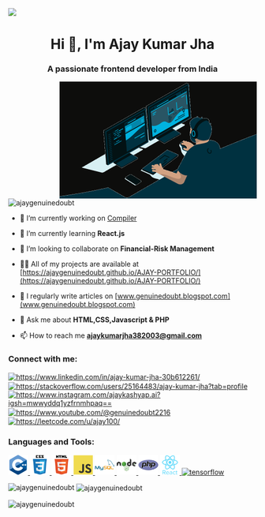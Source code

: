 <img align="top" src="https://www.pramukhdigital.com/wp-content/uploads/2018/07/New-PNC-Animated-Banners.gif">

<h1 align="center">Hi 👋, I'm Ajay Kumar Jha</h1>
<h3 align="center">A passionate frontend developer from India</h3>
<img align="right" alt="coding" width="400" src="https://raw.githubusercontent.com/Potential17/Potential17/master/user%20(2).gif">

<p align="left"> <img src="https://komarev.com/ghpvc/?username=ajaygenuinedoubt&label=Profile%20views&color=0e75b6&style=flat" alt="ajaygenuinedoubt" /> </p>

- 🔭 I’m currently working on [Compiler](https://github.com/Ajaygenuinedoubt/Compiler)

- 🌱 I’m currently learning **React.js**

- 👯 I’m looking to collaborate on **Financial-Risk Management**

- 👨‍💻 All of my projects are available at [https://ajaygenuinedoubt.github.io/AJAY-PORTFOLIO/](https://ajaygenuinedoubt.github.io/AJAY-PORTFOLIO/)

- 📝 I regularly write articles on [www.genuinedoubt.blogspot.com](www.genuinedoubt.blogspot.com)

- 💬 Ask me about **HTML,CSS,Javascript & PHP**

- 📫 How to reach me **ajaykumarjha382003@gmail.com**

<h3 align="left">Connect with me:</h3>
<p align="left">
<a href="https://www.linkedin.com/in/ajay-kumar-jha-30b612261/" target="blank"><img align="center" src="https://raw.githubusercontent.com/rahuldkjain/github-profile-readme-generator/master/src/images/icons/Social/linked-in-alt.svg" alt="https://www.linkedin.com/in/ajay-kumar-jha-30b612261/" height="30" width="40" /></a>
<a href="https://stackoverflow.com/users/25164483/ajay-kumar-jha" target="blank"><img align="center" src="https://raw.githubusercontent.com/rahuldkjain/github-profile-readme-generator/master/src/images/icons/Social/stack-overflow.svg" alt="https://stackoverflow.com/users/25164483/ajay-kumar-jha?tab=profile" height="30" width="40" /></a>
<a href="https://www.instagram.com/ajaykashyap.ai?utm_source=qr&igsh=MWwydDQ1YzFrNmhpaQ==" target="blank"><img align="center" src="https://raw.githubusercontent.com/rahuldkjain/github-profile-readme-generator/master/src/images/icons/Social/instagram.svg" alt="https://www.instagram.com/ajaykashyap.ai?igsh=mwwyddq1yzfrnmhpaq==" height="30" width="40" /></a>
<a href="https://www.youtube.com/@genuinedoubt2216" target="blank"><img align="center" src="https://raw.githubusercontent.com/rahuldkjain/github-profile-readme-generator/master/src/images/icons/Social/youtube.svg" alt="https://www.youtube.com/@genuinedoubt2216" height="30" width="40" /></a>
<a href="https://www.leetcode.com/https://leetcode.com/u/ajay100/" target="blank"><img align="center" src="https://raw.githubusercontent.com/rahuldkjain/github-profile-readme-generator/master/src/images/icons/Social/leet-code.svg" alt="https://leetcode.com/u/ajay100/" height="30" width="40" /></a>
</p>

<h3 align="left">Languages and Tools:</h3>
<p align="left"> <a href="https://www.w3schools.com/cpp/" target="_blank" rel="noreferrer"> <img src="https://raw.githubusercontent.com/devicons/devicon/master/icons/cplusplus/cplusplus-original.svg" alt="cplusplus" width="40" height="40"/> </a> <a href="https://www.w3schools.com/css/" target="_blank" rel="noreferrer"> <img src="https://raw.githubusercontent.com/devicons/devicon/master/icons/css3/css3-original-wordmark.svg" alt="css3" width="40" height="40"/> </a> <a href="https://www.w3.org/html/" target="_blank" rel="noreferrer"> <img src="https://raw.githubusercontent.com/devicons/devicon/master/icons/html5/html5-original-wordmark.svg" alt="html5" width="40" height="40"/> </a> <a href="https://developer.mozilla.org/en-US/docs/Web/JavaScript" target="_blank" rel="noreferrer"> <img src="https://raw.githubusercontent.com/devicons/devicon/master/icons/javascript/javascript-original.svg" alt="javascript" width="40" height="40"/> </a> <a href="https://www.mysql.com/" target="_blank" rel="noreferrer"> <img src="https://raw.githubusercontent.com/devicons/devicon/master/icons/mysql/mysql-original-wordmark.svg" alt="mysql" width="40" height="40"/> </a> <a href="https://nodejs.org" target="_blank" rel="noreferrer"> <img src="https://raw.githubusercontent.com/devicons/devicon/master/icons/nodejs/nodejs-original-wordmark.svg" alt="nodejs" width="40" height="40"/> </a> <a href="https://www.php.net" target="_blank" rel="noreferrer"> <img src="https://raw.githubusercontent.com/devicons/devicon/master/icons/php/php-original.svg" alt="php" width="40" height="40"/> </a> <a href="https://reactjs.org/" target="_blank" rel="noreferrer"> <img src="https://raw.githubusercontent.com/devicons/devicon/master/icons/react/react-original-wordmark.svg" alt="react" width="40" height="40"/> </a> <a href="https://www.tensorflow.org" target="_blank" rel="noreferrer"> <img src="https://www.vectorlogo.zone/logos/tensorflow/tensorflow-icon.svg" alt="tensorflow" width="40" height="40"/> </a> </p>

<p><img align="left" src="https://github-readme-stats.vercel.app/api/top-langs?username=ajaygenuinedoubt&show_icons=true&locale=en&layout=compact" alt="ajaygenuinedoubt" /></p>

<p>&nbsp;<img align="center" src="https://github-readme-stats.vercel.app/api?username=ajaygenuinedoubt&show_icons=true&locale=en" alt="ajaygenuinedoubt" /></p>

<p><img align="center" src="https://github-readme-streak-stats.herokuapp.com/?user=ajaygenuinedoubt&" alt="ajaygenuinedoubt" /></p>
